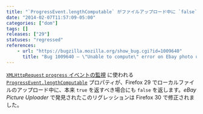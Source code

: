 ```yaml
---
title: "`ProgressEvent.lengthComputable` がファイルアップロード中に `false` を返します"
date: "2014-02-07T11:57:09-05:00"
categories: ["dom"]
tags: []
releases: ["29"]
statuses: "regressed"
references:
    - url: "https://bugzilla.mozilla.org/show_bug.cgi?id=1009640"
      title: "Bug 1009640 – \"Unable to compute\" error on Ebay photo uploader due to XMLHttpRequest lengthComputable == false"
---
```

[`XMLHttpRequest` `progress` イベントの監視](https://developer.mozilla.org/docs/Web/API/XMLHttpRequest/Using_XMLHttpRequest#Monitoring_progress) に使われる [`ProgressEvent.lengthComputable`](https://developer.mozilla.org/docs/Web/API/ProgressEvent.lengthComputable) プロパティが、Firefox 29 でローカルファイルのアップロード中に、本来 `true` を返すべき場合にも `false` を返します。*eBay Picture Uploader* で発見されたこのリグレッションは Firefox 30 で修正されました。
